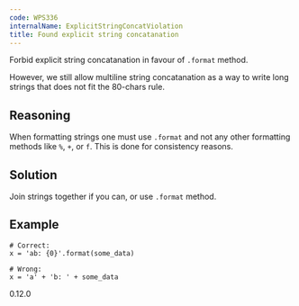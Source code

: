 ```yaml
---
code: WPS336
internalName: ExplicitStringConcatViolation
title: Found explicit string concatanation
---
```


Forbid explicit string concatanation in favour of `.format` method.

However, we still allow multiline string concatanation as a way to write
long strings that does not fit the 80-chars rule.

## Reasoning
When formatting strings one must use `.format` and not any other
formatting methods like `%`, `+`, or `f`. This is done for
consistency reasons.

## Solution
Join strings together if you can, or use `.format` method.

## Example

    # Correct:
    x = 'ab: {0}'.format(some_data)
    
    # Wrong:
    x = 'a' + 'b: ' + some_data

<div class="versionadded">

0.12.0

</div>